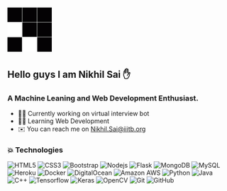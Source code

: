 # <img src="./gifs/Loading.gif" width="100">

## Hello guys I am Nikhil Sai ✋

### A Machine Leaning and Web Development Enthusiast.

- 👨‍💼 Currently working on virtual interview bot
- 🧑‍💻 Learning Web Development
- ✉️ You can reach me on Nikhil.Sai@iiitb.org

### 💥 Technologies

![HTML5](https://img.shields.io/badge/-HTML5-E34F26?style=flat-square&logo=html5&logoColor=white) ![CSS3](https://img.shields.io/badge/-CSS3-1572B6?style=flat-square&logo=css3) ![Bootstrap](https://img.shields.io/badge/-Bootstrap-563D7C?style=flat-square&logo=bootstrap) ![Nodejs](https://img.shields.io/badge/-Nodejs-black?style=flat-square&logo=Node.js) ![Flask](https://img.shields.io/badge/-Flask-blue?style=flat-square&logo=flask)
![MongoDB](https://img.shields.io/badge/-MongoDB-black?style=flat-square&logo=mongodb) ![MySQL](https://img.shields.io/badge/-MySQL-black?style=flat-square&logo=mysql)
![Heroku](https://img.shields.io/badge/-Heroku-430098?style=flat-square&logo=heroku) ![Docker](https://img.shields.io/badge/-Docker-black?style=flat-square&logo=docker) ![DigitalOcean](https://img.shields.io/badge/-Digital%20Ocean-darkblue?style=flat-square&logo=digitalocean) ![Amazon AWS](https://img.shields.io/badge/Amazon%20AWS-232F3E?style=flat-square&logo=amazon-aws)
![Python](https://img.shields.io/badge/-Python-black?style=flat-square&logo=Python) ![Java](https://img.shields.io/badge/-java-E34A86?style=flat-square&logo=java) ![C++](https://img.shields.io/badge/-C++-00599C?style=flat-square&logo=C)
![Tensorflow](https://img.shields.io/badge/-Tensorflow-black?style=flat-square&logo=tensorflow) ![Keras](https://img.shields.io/badge/-Keras-black?style=flat-square&logo=keras) ![OpenCV](https://img.shields.io/badge/-OpenCV-black?style=flat-square&logo=opencv)
![Git](https://img.shields.io/badge/-Git-black?style=flat-square&logo=git) ![GitHub](https://img.shields.io/badge/-GitHub-181717?style=flat-square&logo=github)
